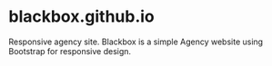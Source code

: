 # blackbox.github.io
Responsive agency site.
Blackbox is a simple Agency website using Bootstrap for responsive design.
